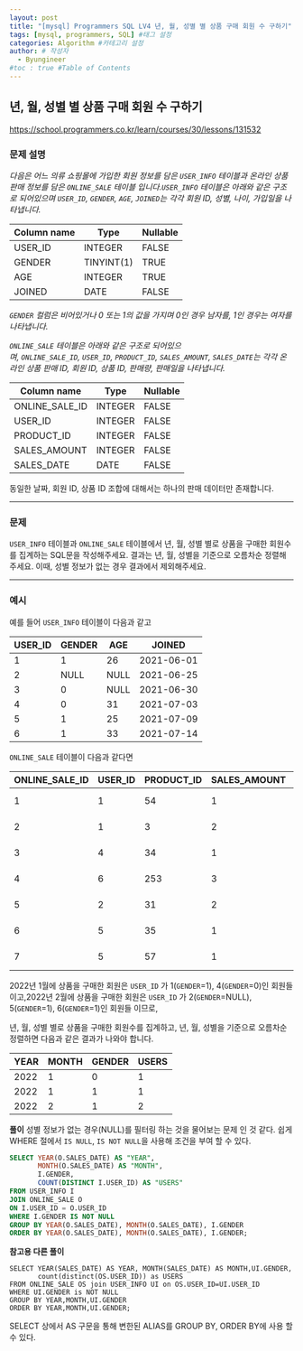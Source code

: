 ```yaml
---
layout: post
title: "[mysql] Programmers SQL LV4 년, 월, 성별 별 상품 구매 회원 수 구하기" #게시물 이름
tags: [mysql, programmers, SQL] #태그 설정
categories: Algorithm #카테고리 설정
author: # 작성자
  - Byungineer
#toc : true #Table of Contents
---
```


## 년, 월, 성별 별 상품 구매 회원 수 구하기
<https://school.programmers.co.kr/learn/courses/30/lessons/131532>

### 문제 설명

_다음은 어느 의류 쇼핑몰에 가입한 회원 정보를 담은 `USER_INFO` 테이블과 온라인 상품 판매 정보를 담은 `ONLINE_SALE` 테이블 입니다.`USER_INFO` 테이블은 아래와 같은 구조로 되어있으며 `USER_ID`, `GENDER`, `AGE`, `JOINED`는 각각 회원 ID, 성별, 나이, 가입일을 나타냅니다._

| Column name | Type | Nullable |
| --- | --- | --- |
| USER_ID | INTEGER | FALSE |
| GENDER | TINYINT(1) | TRUE |
| AGE | INTEGER | TRUE |
| JOINED | DATE | FALSE |

_`GENDER` 컬럼은 비어있거나 0 또는 1의 값을 가지며 0인 경우 남자를, 1인 경우는 여자를 나타냅니다._

_`ONLINE_SALE` 테이블은 아래와 같은 구조로 되어있으며, `ONLINE_SALE_ID`, `USER_ID`, `PRODUCT_ID`, `SALES_AMOUNT`, `SALES_DATE`는 각각 온라인 상품 판매 ID, 회원 ID, 상품 ID, 판매량, 판매일을 나타냅니다._

| Column name | Type | Nullable |
| --- | --- | --- |
| ONLINE_SALE_ID | INTEGER | FALSE |
| USER_ID | INTEGER | FALSE |
| PRODUCT_ID | INTEGER | FALSE |
| SALES_AMOUNT | INTEGER | FALSE |
| SALES_DATE | DATE | FALSE |

동일한 날짜, 회원 ID, 상품 ID 조합에 대해서는 하나의 판매 데이터만 존재합니다.

---

### 문제

`USER_INFO` 테이블과 `ONLINE_SALE` 테이블에서 년, 월, 성별 별로 상품을 구매한 회원수를 집계하는 SQL문을 작성해주세요. 결과는 년, 월, 성별을 기준으로 오름차순 정렬해주세요. 이때, 성별 정보가 없는 경우 결과에서 제외해주세요.

---

### 예시

예를 들어 `USER_INFO` 테이블이 다음과 같고

| USER_ID | GENDER | AGE | JOINED |
| --- | --- | --- | --- |
| 1 | 1 | 26 | 2021-06-01 |
| 2 | NULL | NULL | 2021-06-25 |
| 3 | 0 | NULL | 2021-06-30 |
| 4 | 0 | 31 | 2021-07-03 |
| 5 | 1 | 25 | 2021-07-09 |
| 6 | 1 | 33 | 2021-07-14 |

`ONLINE_SALE` 테이블이 다음과 같다면

| ONLINE_SALE_ID | USER_ID | PRODUCT_ID | SALES_AMOUNT | SALES_DATE |
| --- | --- | --- | --- | --- |
| 1 | 1 | 54 | 1 | 2022-01-01 |
| 2 | 1 | 3 | 2 | 2022-01-25 |
| 3 | 4 | 34 | 1 | 2022-01-30 |
| 4 | 6 | 253 | 3 | 2022-02-03 |
| 5 | 2 | 31 | 2 | 2022-02-09 |
| 6 | 5 | 35 | 1 | 2022-02-14 |
| 7 | 5 | 57 | 1 | 2022-02-18 |

2022년 1월에 상품을 구매한 회원은 `USER_ID` 가 1(`GENDER`=1), 4(`GENDER`=0)인 회원들이고,2022년 2월에 상품을 구매한 회원은 `USER_ID` 가 2(`GENDER`=NULL), 5(`GENDER`=1), 6(`GENDER`=1)인 회원들 이므로,

년, 월, 성별 별로 상품을 구매한 회원수를 집계하고, 년, 월, 성별을 기준으로 오름차순 정렬하면 다음과 같은 결과가 나와야 합니다.

| YEAR | MONTH | GENDER | USERS |
| --- | --- | --- | --- |
| 2022 | 1 | 0 | 1 |
| 2022 | 1 | 1 | 1 |
| 2022 | 2 | 1 | 2 |


**풀이**
성별 정보가 없는 경우(NULL)를 필터링 하는 것을 물어보는 문제 인 것 같다. 쉽게 WHERE 절에서 `IS NULL`, `IS NOT NULL`을 사용해 조건을 부여 할 수 있다.   

```SQL
SELECT YEAR(O.SALES_DATE) AS "YEAR", 
       MONTH(O.SALES_DATE) AS "MONTH", 
       I.GENDER, 
       COUNT(DISTINCT I.USER_ID) AS "USERS"
FROM USER_INFO I
JOIN ONLINE_SALE O
ON I.USER_ID = O.USER_ID
WHERE I.GENDER IS NOT NULL
GROUP BY YEAR(O.SALES_DATE), MONTH(O.SALES_DATE), I.GENDER
ORDER BY YEAR(O.SALES_DATE), MONTH(O.SALES_DATE), I.GENDER;
```

**참고용 다른 풀이**
```
SELECT YEAR(SALES_DATE) AS YEAR, MONTH(SALES_DATE) AS MONTH,UI.GENDER,
       count(distinct(OS.USER_ID)) as USERS
FROM ONLINE_SALE OS join USER_INFO UI on OS.USER_ID=UI.USER_ID
WHERE UI.GENDER is NOT NULL
GROUP BY YEAR,MONTH,UI.GENDER
ORDER BY YEAR,MONTH,UI.GENDER;
```

SELECT 상에서 AS 구문을 통해 변한된 ALIAS를 GROUP BY, ORDER BY에 사용 할 수 있다.